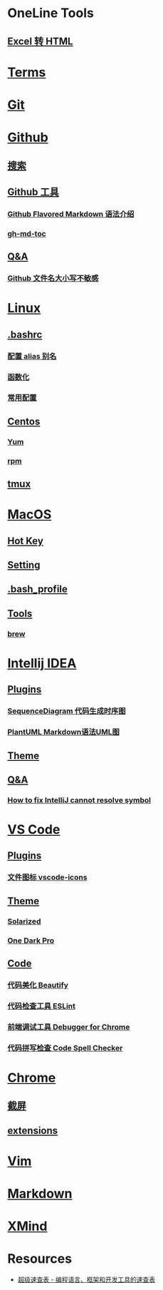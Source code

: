 # OneLine Tools
## [Excel 转 HTML](http://www.docpe.com/excel/excel-to-html.aspx)

# [Terms](collection/Terms.md)

# [Git](dev/Git.md)

# [Github](dev/Github.md)
## [搜索](#搜索)
## [Github 工具](dev/Github.md#github-工具)
### [Github Flavored Markdown 语法介绍](dev/Github.md#github-flavored-markdown-语法介绍)
### [gh-md-toc](dev/Github.md#gh-md-toc)
## [Q&amp;A](dev/Github.md#qa)
### [Github 文件名大小写不敏感](dev/Github.md#github-文件名大小写不敏感)

# [Linux](collection/Linux.md)
## [.bashrc](collection/Linux.md#bashrc)
### [配置 alias 别名](collection/Linux.md#配置-alias-别名)
### [函数化](collection/Linux.md#函数化)
### [常用配置](collection/Linux.md#常用配置)
## [Centos](#centos)
### [Yum](collection/Linux.md#yum)
### [rpm](collection/Linux.md#rpm)
## [tmux](collection/Linux.md#tmux)

# [MacOS](collection/MacOS.md)
## [Hot Key](collection/MacOS.md#hot-key)
## [Setting](collection/MacOS.md#setting)
## [.bash_profile](collection/MacOS.md#bash_profile)
## [Tools](collection/MacOS.md#tools)
### [brew](collection/MacOS.md#brew)

# [Intellij IDEA](dev/IDEA.md)
## [Plugins](dev/IDEA.md#plugins)
### [SequenceDiagram 代码生成时序图](dev/IDEA.md#sequencediagram-代码生成时序图)
### [PlantUML Markdown语法UML图](dev/IDEA.md#plantuml-markdown语法uml图)
## [Theme](dev/IDEA.md#theme)
## [Q&amp;A](dev/IDEA.md#qa)
### [<a href="http://sbytestream.pythonanywhere.com/blog/How-to-fix-IntelliJ-cannot-resolve-symbol" rel="nofollow">How to fix IntelliJ cannot resolve symbol</a>](#how-to-fix-intellij-cannot-resolve-symbol)

# [VS Code](dev/VSCode.md)
## [Plugins](dev/VSCode.md#plugins)
### [文件图标 vscode-icons](dev/VSCode.md#文件图标-vscode-icons)
## [Theme](dev/VSCode.md#theme)
### [Solarized](dev/VSCode.md#solarized)
### [One Dark Pro](dev/VSCode.md#one-dark-pro)
## [Code](dev/VSCode.md#code)
### [代码美化 Beautify](dev/VSCode.md#代码美化-beautify)
### [代码检查工具 ESLint](dev/VSCode.md#代码检查工具-eslint)
### [前端调试工具 Debugger for Chrome](dev/VSCode.md#前端调试工具-debugger-for-chrome)
### [代码拼写检查 Code Spell Checker](dev/VSCode.md#代码拼写检查-code-spell-checker)

# [Chrome](collection/Chrome.md)
## [截屏](collection/Chrome.md#截屏)
## [extensions](collection/Chrome.md#extensions)

# [Vim](dev/Vim.md)

# [Markdown](editor/Markdown.md)
# [XMind](editor/XMind.md)

# Resources
* [超级速查表 - 编程语言、框架和开发工具的速查表](https://github.com/skywind3000/awesome-cheatsheets)